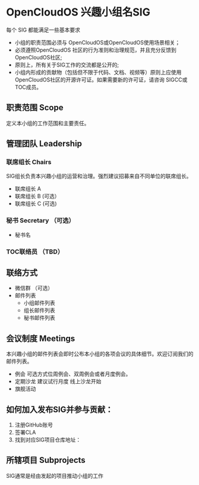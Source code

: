 # OpenCloudOS 兴趣小组名SIG

每个 SIG 都能满足一些基本要求
- 小组的职责范围必须与 OpenCloudOS或OpenCloudOS使用场景相关；
- 必须遵照OpenCloudOS 社区的行为准则和治理规范，并且充分反馈到OpenCloudOS社区;
- 原则上，所有关于SIG工作的交流都是公开的;
- 小组内形成的贡献物（包括但不限于代码、文档、视频等）原则上应使用OpenCloudOS社区的开源许可证。如果需要新的许可证，请咨询 SIGCC或TOC成员。
## 职责范围 Scope
定义本小组的工作范围和主要责任。
## 管理团队 Leadership
### 联席组长 Chairs
SIG组长负责本兴趣小组的运营和治理。强烈建议招募来自不同单位的联席组长。
- 联席组长 A
- 联席组长 B (可选）
- 联席组长 C (可选)
### 秘书 Secretary （可选）
- 秘书名
### TOC联络员 （TBD）
## 联络方式
- 微信群 （可选）
- 邮件列表
  - 小组邮件列表
  - 组长邮件列表
  - 秘书邮件列表
## 会议制度 Meetings
本兴趣小组的邮件列表会即时公布本小组的各项会议的具体细节。欢迎订阅我们的邮件列表。
- 例会
可选方式位周例会、双周例会或者月度例会。
- 定期沙龙
建议试行月度
线上沙龙开始
- 旗舰活动
## 如何加入发布SIG并参与贡献：
1. 注册GitHub账号
2. 签署CLA
3. 找到对应SIG项目仓库地址：
## 所辖项目 Subprojects
SIG通常是经由发起的项目推动小组的工作
